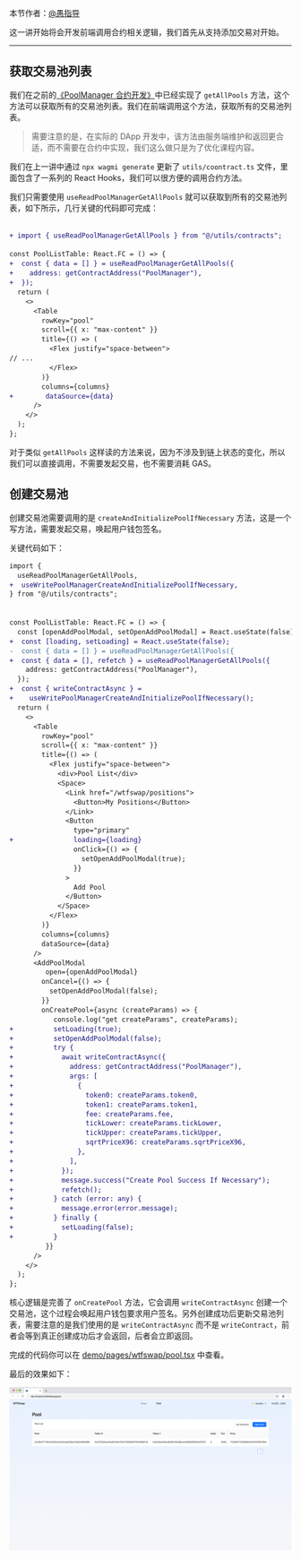 本节作者：[@愚指导](https://x.com/yudao1024)

这一讲开始将会开发前端调用合约相关逻辑，我们首先从支持添加交易对开始。

---

## 获取交易池列表

我们在之前的[《PoolManager 合约开发》](../P104_PoolManager/readme.md)中已经实现了 `getAllPools` 方法，这个方法可以获取所有的交易池列表。我们在前端调用这个方法，获取所有的交易池列表。

> 需要注意的是，在实际的 DApp 开发中，该方法由服务端维护和返回更合适，而不需要在合约中实现，我们这么做只是为了优化课程内容。

我们在上一讲中通过 `npx wagmi generate` 更新了 `utils/coontract.ts` 文件，里面包含了一系列的 React Hooks，我们可以很方便的调用合约方法。

我们只需要使用 `useReadPoolManagerGetAllPools` 就可以获取到所有的交易池列表，如下所示，几行关键的代码即可完成：

```diff

+ import { useReadPoolManagerGetAllPools } from "@/utils/contracts";

const PoolListTable: React.FC = () => {
+  const { data = [] } = useReadPoolManagerGetAllPools({
+    address: getContractAddress("PoolManager"),
+  });
  return (
    <>
      <Table
        rowKey="pool"
        scroll={{ x: "max-content" }}
        title={() => (
          <Flex justify="space-between">
// ...
          </Flex>
        )}
        columns={columns}
+        dataSource={data}
      />
    </>
  );
};
```

对于类似 `getAllPools` 这样读的方法来说，因为不涉及到链上状态的变化，所以我们可以直接调用，不需要发起交易，也不需要消耗 GAS。

## 创建交易池

创建交易池需要调用的是 `createAndInitializePoolIfNecessary` 方法，这是一个写方法，需要发起交易，唤起用户钱包签名。

关键代码如下：

```diff
import {
  useReadPoolManagerGetAllPools,
+  useWritePoolManagerCreateAndInitializePoolIfNecessary,
} from "@/utils/contracts";


const PoolListTable: React.FC = () => {
  const [openAddPoolModal, setOpenAddPoolModal] = React.useState(false);
+  const [loading, setLoading] = React.useState(false);
-  const { data = [] } = useReadPoolManagerGetAllPools({
+  const { data = [], refetch } = useReadPoolManagerGetAllPools({
    address: getContractAddress("PoolManager"),
  });
+  const { writeContractAsync } =
+    useWritePoolManagerCreateAndInitializePoolIfNecessary();
  return (
    <>
      <Table
        rowKey="pool"
        scroll={{ x: "max-content" }}
        title={() => (
          <Flex justify="space-between">
            <div>Pool List</div>
            <Space>
              <Link href="/wtfswap/positions">
                <Button>My Positions</Button>
              </Link>
              <Button
                type="primary"
+               loading={loading}
                onClick={() => {
                  setOpenAddPoolModal(true);
                }}
              >
                Add Pool
              </Button>
            </Space>
          </Flex>
        )}
        columns={columns}
        dataSource={data}
      />
      <AddPoolModal
         open={openAddPoolModal}
        onCancel={() => {
          setOpenAddPoolModal(false);
        }}
        onCreatePool={async (createParams) => {
           console.log("get createParams", createParams);
+          setLoading(true);
+          setOpenAddPoolModal(false);
+          try {
+            await writeContractAsync({
+              address: getContractAddress("PoolManager"),
+              args: [
+                {
+                  token0: createParams.token0,
+                  token1: createParams.token1,
+                  fee: createParams.fee,
+                  tickLower: createParams.tickLower,
+                  tickUpper: createParams.tickUpper,
+                  sqrtPriceX96: createParams.sqrtPriceX96,
+                },
+              ],
+            });
+            message.success("Create Pool Success If Necessary");
+            refetch();
+          } catch (error: any) {
+            message.error(error.message);
+          } finally {
+            setLoading(false);
+          }
         }}
      />
    </>
  );
};
```

核心逻辑是完善了 `onCreatePool` 方法，它会调用 `writeContractAsync` 创建一个交易池，这个过程会唤起用户钱包要求用户签名。另外创建成功后更新交易池列表，需要注意的是我们使用的是 `writeContractAsync` 而不是 `writeContract`，前者会等到真正创建成功后才会返回，后者会立即返回。

完成的代码你可以在 [demo/pages/wtfswap/pool.tsx](../demo/pages/wtfswap/pool.tsx) 中查看。

最后的效果如下：

![pool](./img/pool.png)
